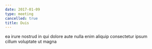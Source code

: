 ```yaml
---
date: 2017-01-09
type: meeting
cancelled: true
title: Duis
---
```

ea irure nostrud in qui dolore aute nulla enim aliquip consectetur ipsum cillum voluptate ut magna